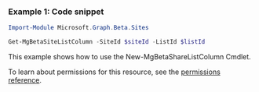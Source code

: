 ### Example 1: Code snippet

```powershell
Import-Module Microsoft.Graph.Beta.Sites

Get-MgBetaSiteListColumn -SiteId $siteId -ListId $listId
```
This example shows how to use the New-MgBetaShareListColumn Cmdlet.

To learn about permissions for this resource, see the [permissions reference](/graph/permissions-reference).

